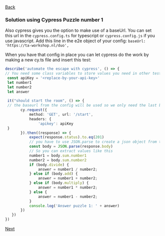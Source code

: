 [Back](../02.%20puzzle1.md)

### Solution using Cypress Puzzle number 1
Also cypress gives you the option to make use of a baseUrl. You can set this url in the `cypress.config.ts` for typescript or `cypress.config.js` if you use javascript.
Add this line in the e2e object of your config: `baseUrl: 'https://ta-workshop.nl/duo',`

When you have that config in place you can let cypress do the work by making a new cy.ts file and insert this test:
 ```typescript
 describe('automate the escape with cypress', () => {  
 // You need some class variables to store values you need in other tests
  const apiKey = '<replace-by-your-api-key>'  
  let number1  
  let number2  
  let answer  
  
  it("should start the room", () => {  
  // the baseurl from the config will be used so we only need the last bit of the url
        cy.request({  
            method: 'GET', url: '/start',  
            headers: {  
                'apikey': apiKey  
  }  
        }).then((response) => {  
            expect(response.status).to.eq(201) 
            // you have to use JSON.parse to create a json object from the response 			 
            const body = JSON.parse(response.body)  
            // So you can extract values like this
            number1 = body.sum.number1  
            number2 = body.sum.number2    
            if (body.divide) {  
                answer = number1 / number2;  
            } else if (body.add) {  
                answer = number1 + number2;  
            } else if (body.multiply) {  
                answer = number1 * number2;  
            } else {  
                answer = number1 - number2;  
            }    
            console.log('Answer puzzle 1: ' + answer)  
        })  
    })  
})
```
[Next](../03.%20puzzle2.md)
